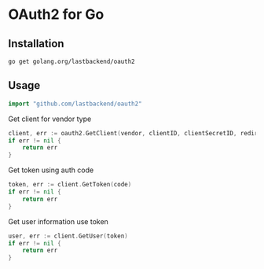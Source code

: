 # OAuth2 for Go

## Installation

~~~~
go get golang.org/lastbackend/oauth2
~~~~

## Usage ##

```go
import "github.com/lastbackend/oauth2"
```

Get client for vendor type
```go
client, err := oauth2.GetClient(vendor, clientID, clientSecretID, redirectURI)
if err != nil {
    return err
}
```

Get token using auth code
```go
token, err := client.GetToken(code)
if err != nil {
    return err
}
```

Get user information use token
```go
user, err := client.GetUser(token)
if err != nil {
    return err
}
```